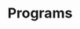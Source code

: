 ---
title: Programs
description: Detailed information on Northeastern University programs including NUin, NUBound, NUAccelerate, and others
lastUpdated: 2022-08-17
---